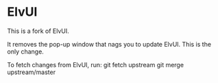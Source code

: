 ElvUI
=====

This is a fork of ElvUI.

It removes the pop-up window that nags you to update ElvUI.
This is the only change.

To fetch changes from ElvUI, run:
git fetch upstream
git merge upstream/master
